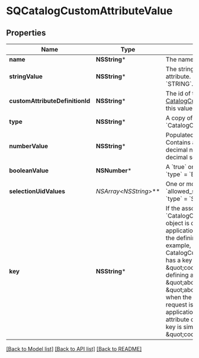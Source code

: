 # SQCatalogCustomAttributeValue

## Properties
Name | Type | Description | Notes
------------ | ------------- | ------------- | -------------
**name** | **NSString*** | The name of the custom attribute. | [optional] 
**stringValue** | **NSString*** | The string value of the custom attribute.  Populated if &#x60;type&#x60; &#x3D; &#x60;STRING&#x60;. | [optional] 
**customAttributeDefinitionId** | **NSString*** | The id of the [CatalogCustomAttributeDefinition](https://developer.squareup.com/reference/square_2023-10-18/objects/CatalogCustomAttributeDefinition) this value belongs to. | [optional] 
**type** | **NSString*** | A copy of type from the associated &#x60;CatalogCustomAttributeDefinition&#x60;. | [optional] 
**numberValue** | **NSString*** | Populated if &#x60;type&#x60; &#x3D; &#x60;NUMBER&#x60;. Contains a string representation of a decimal number, using a &#x60;.&#x60; as the decimal separator. | [optional] 
**booleanValue** | **NSNumber*** | A &#x60;true&#x60; or &#x60;false&#x60; value. Populated if &#x60;type&#x60; &#x3D; &#x60;BOOLEAN&#x60;. | [optional] 
**selectionUidValues** | **NSArray&lt;NSString*&gt;*** | One or more choices from &#x60;allowed_selections&#x60;. Populated if &#x60;type&#x60; &#x3D; &#x60;SELECTION&#x60;. | [optional] 
**key** | **NSString*** | If the associated &#x60;CatalogCustomAttributeDefinition&#x60; object is defined by another application, this key is prefixed by the defining application ID. For example, if the CatalogCustomAttributeDefinition has a key attribute of \&quot;cocoa_brand\&quot; and the defining application ID is \&quot;abcd1234\&quot;, this key is \&quot;abcd1234:cocoa_brand\&quot; when the application making the request is different from the application defining the custom attribute definition. Otherwise, the key is simply \&quot;cocoa_brand\&quot;. | [optional] 

[[Back to Model list]](../README.md#documentation-for-models) [[Back to API list]](../README.md#documentation-for-api-endpoints) [[Back to README]](../README.md)


